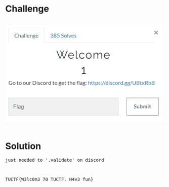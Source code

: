 # Challenge #
<br>![alt text](welcome.png)
<br><br>
# Solution #
<pre>just needed to '.validate' on discord</pre><br>
<pre>TUCTF{W3lc0m3_70_TUCTF._H4v3_fun}</pre><br>

